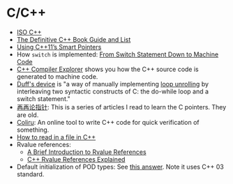 # C/C++

- [ISO C++](https://isocpp.org/)
- [The Definitive C++ Book Guide and List](https://stackoverflow.com/questions/388242/the-definitive-c-book-guide-and-list)
- [Using C++11’s Smart Pointers](http://umich.edu/~eecs381/handouts/C++11_smart_ptrs.pdf)
- How `switch` is implemented: [From Switch Statement Down to Machine Code](http://lazarenko.me/switch/)
- [C++ Compiler Explorer](https://godbolt.org/) shows you how the C++ source code is generated to machine code.
- [Duff's device](https://en.wikipedia.org/wiki/Duff%27s_device) is "a way of manually implementing [loop unrolling](https://en.wikipedia.org/wiki/Loop_unrolling) by interleaving two syntactic constructs of C: the do-while loop and a switch statement."
- [再再论指针](https://blog.csdn.net/megaboy/article/details/482783): This is a series of articles I read to learn the C pointers. They are old.
- [Coliru](https://coliru.stacked-crooked.com/): An online tool to write C++ code for quick verification of something.
- [How to read in a file in C++](http://insanecoding.blogspot.com/2011/11/how-to-read-in-file-in-c.html)
- Rvalue references:
  - [A Brief Introduction to Rvalue References](https://www.artima.com/cppsource/rvalue.html)
  - [C++ Rvalue References Explained](http://thbecker.net/articles/rvalue_references/section_01.html)
- Default initialization of POD types: See [this answer](https://stackoverflow.com/a/15212447/630364). Note it uses C++ 03 standard.

